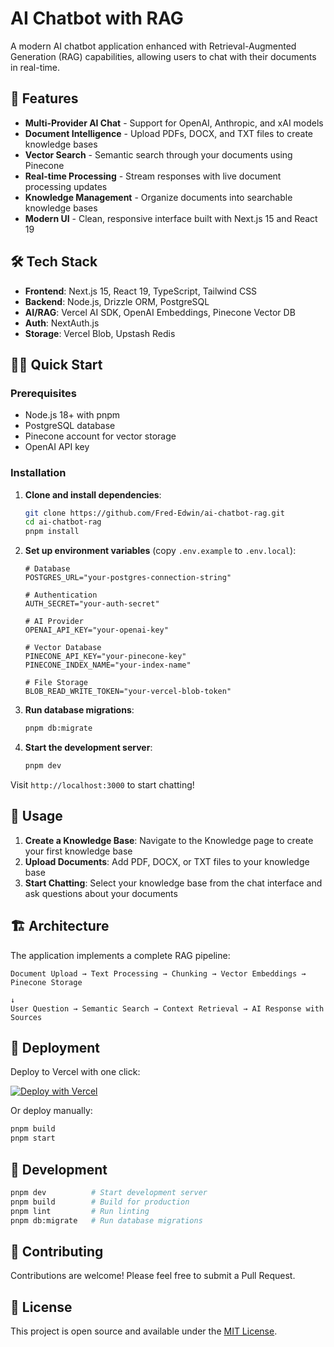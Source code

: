 # AI Chatbot with RAG

A modern AI chatbot application enhanced with Retrieval-Augmented Generation (RAG) capabilities, allowing users to chat with their documents in real-time.

## 🚀 Features

- **Multi-Provider AI Chat** - Support for OpenAI, Anthropic, and xAI models
- **Document Intelligence** - Upload PDFs, DOCX, and TXT files to create knowledge bases
- **Vector Search** - Semantic search through your documents using Pinecone
- **Real-time Processing** - Stream responses with live document processing updates
- **Knowledge Management** - Organize documents into searchable knowledge bases
- **Modern UI** - Clean, responsive interface built with Next.js 15 and React 19

## 🛠️ Tech Stack

- **Frontend**: Next.js 15, React 19, TypeScript, Tailwind CSS
- **Backend**: Node.js, Drizzle ORM, PostgreSQL
- **AI/RAG**: Vercel AI SDK, OpenAI Embeddings, Pinecone Vector DB
- **Auth**: NextAuth.js
- **Storage**: Vercel Blob, Upstash Redis

## 🏃‍♂️ Quick Start

### Prerequisites

- Node.js 18+ with pnpm
- PostgreSQL database
- Pinecone account for vector storage
- OpenAI API key

### Installation

1. **Clone and install dependencies**:
   ```bash
   git clone https://github.com/Fred-Edwin/ai-chatbot-rag.git
   cd ai-chatbot-rag
   pnpm install
   ```

2. **Set up environment variables** (copy `.env.example` to `.env.local`):
   ```env
   # Database
   POSTGRES_URL="your-postgres-connection-string"
   
   # Authentication
   AUTH_SECRET="your-auth-secret"
   
   # AI Provider
   OPENAI_API_KEY="your-openai-key"
   
   # Vector Database
   PINECONE_API_KEY="your-pinecone-key"
   PINECONE_INDEX_NAME="your-index-name"
   
   # File Storage
   BLOB_READ_WRITE_TOKEN="your-vercel-blob-token"
   ```

3. **Run database migrations**:
   ```bash
   pnpm db:migrate
   ```

4. **Start the development server**:
   ```bash
   pnpm dev
   ```

Visit `http://localhost:3000` to start chatting!

## 📖 Usage

1. **Create a Knowledge Base**: Navigate to the Knowledge page to create your first knowledge base
2. **Upload Documents**: Add PDF, DOCX, or TXT files to your knowledge base
3. **Start Chatting**: Select your knowledge base from the chat interface and ask questions about your documents

## 🏗️ Architecture

The application implements a complete RAG pipeline:

```
Document Upload → Text Processing → Chunking → Vector Embeddings → Pinecone Storage
                                                                           ↓
User Question → Semantic Search → Context Retrieval → AI Response with Sources
```

## 🚀 Deployment

Deploy to Vercel with one click:

[![Deploy with Vercel](https://vercel.com/button)](https://vercel.com/new/clone?repository-url=https%3A%2F%2Fgithub.com%2FFred-Edwin%2Fai-chatbot-rag)

Or deploy manually:
```bash
pnpm build
pnpm start
```

## 📝 Development

```bash
pnpm dev          # Start development server
pnpm build        # Build for production
pnpm lint         # Run linting
pnpm db:migrate   # Run database migrations
```

## 🤝 Contributing

Contributions are welcome! Please feel free to submit a Pull Request.

## 📄 License

This project is open source and available under the [MIT License](LICENSE).